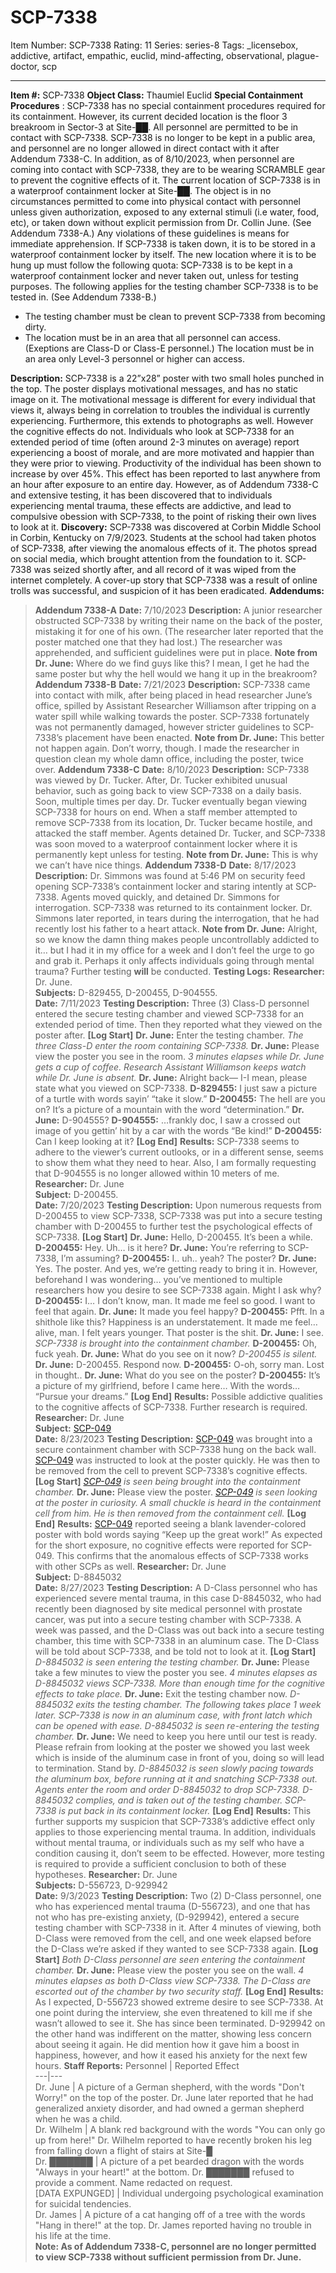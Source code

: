 # SCP-7338
Item Number: SCP-7338
Rating: 11
Series: series-8
Tags: _licensebox, addictive, artifact, empathic, euclid, mind-affecting, observational, plague-doctor, scp

---

**Item #:** SCP-7338
**Object Class:** Thaumiel Euclid
**Special Containment Procedures** : SCP-7338 has no special containment procedures required for its containment. However, its current decided location is the floor 3 breakroom in Sector-3 at Site-██. All personnel are permitted to be in contact with SCP-7338. SCP-7338 is no longer to be kept in a public area, and personnel are no longer allowed in direct contact with it after Addendum 7338-C. In addition, as of 8/10/2023, when personnel are coming into contact with SCP-7338, they are to be wearing SCRAMBLE gear to prevent the cognitive effects of it.
The current location of SCP-7338 is in a waterproof containment locker at Site-██. The object is in no circumstances permitted to come into physical contact with personnel unless given authorization, exposed to any external stimuli (i.e water, food, etc), or taken down without explicit permission from Dr. Collin June. (See Addendum 7338-A.) Any violations of these guidelines is means for immediate apprehension.
If SCP-7338 is taken down, it is to be stored in a waterproof containment locker by itself. The new location where it is to be hung up must follow the following quota: SCP-7338 is to be kept in a waterproof containment locker and never taken out, unless for testing purposes. The following applies for the testing chamber SCP-7338 is to be tested in. (See Addendum 7338-B.)
  * The testing chamber must be clean to prevent SCP-7338 from becoming dirty.
  * The location must be in an area that all personnel can access. (Exeptions are Class-D or Class-E personnel.) The location must be in an area only Level-3 personnel or higher can access.

**Description:** SCP-7338 is a 22”x28” poster with two small holes punched in the top. The poster displays motivational messages, and has no static image on it. The motivational message is different for every individual that views it, always being in correlation to troubles the individual is currently experiencing. Furthermore, this extends to photographs as well. However the cognitive effects do not.
Individuals who look at SCP-7338 for an extended period of time (often around 2-3 minutes on average) report experiencing a boost of morale, and are more motivated and happier than they were prior to viewing. Productivity of the individual has been shown to increase by over 45%. This effect has been reported to last anywhere from an hour after exposure to an entire day. However, as of Addendum 7338-C and extensive testing, it has been discovered that to individuals experiencing mental trauma, these effects are addictive, and lead to compulsive obession with SCP-7338, to the point of risking their own lives to look at it.
**Discovery:** SCP-7338 was discovered at Corbin Middle School in Corbin, Kentucky on 7/9/2023. Students at the school had taken photos of SCP-7338, after viewing the anomalous effects of it. The photos spread on social media, which brought attention from the foundation to it. SCP-7338 was seized shortly after, and all record of it was wiped from the internet completely. A cover-up story that SCP-7338 was a result of online trolls was successful, and suspicion of it has been eradicated.
**Addendums:**
> **Addendum 7338-A**
> **Date:** 7/10/2023
> **Description:** A junior researcher obstructed SCP-7338 by writing their name on the back of the poster, mistaking it for one of his own. (The researcher later reported that the poster matched one that they had lost.) The researcher was apprehended, and sufficient guidelines were put in place.
> **Note from Dr. June:** Where do we find guys like this? I mean, I get he had the same poster but why the hell would we hang it up in the breakroom?
> **Addendum 7338-B**
> **Date:** 7/21/2023
> **Description:** SCP-7338 came into contact with milk, after being placed in head researcher June’s office, spilled by Assistant Researcher Williamson after tripping on a water spill while walking towards the poster. SCP-7338 fortunately was not permanently damaged, however stricter guidelines to SCP-7338’s placement have been enacted.
> **Note from Dr. June:** This better not happen again. Don’t worry, though. I made the researcher in question clean my whole damn office, including the poster, twice over.
> **Addendum 7338-C**
> **Date:** 8/10/2023
> **Description:** SCP-7338 was viewed by Dr. Tucker. After, Dr. Tucker exhibited unusual behavior, such as going back to view SCP-7338 on a daily basis. Soon, multiple times per day. Dr. Tucker eventually began viewing SCP-7338 for hours on end. When a staff member attempted to remove SCP-7338 from its location, Dr. Tucker became hostile, and attacked the staff member. Agents detained Dr. Tucker, and SCP-7338 was soon moved to a waterproof containment locker where it is permanently kept unless for testing.
> **Note from Dr. June:** This is why we can’t have nice things.
> **Addendum 7338-D**
> **Date:** 8/17/2023
> **Description:** Dr. Simmons was found at 5:46 PM on security feed opening SCP-7338’s containment locker and staring intently at SCP-7338. Agents moved quickly, and detained Dr. Simmons for interrogation. SCP-7338 was returned to its containment locker. Dr. Simmons later reported, in tears during the interrogation, that he had recently lost his father to a heart attack.
> **Note from Dr. June:** Alright, so we know the damn thing makes people uncontrollably addicted to it… but I had it in my office for a week and I don’t feel the urge to go and grab it. Perhaps it only affects individuals going through mental trauma? Further testing **will** be conducted.
**Testing Logs:**
> **Researcher:** Dr. June.  
>  **Subjects:** D-829455, D-200455, D-904555.  
>  **Date:** 7/11/2023
> **Testing Description:** Three (3) Class-D personnel entered the secure testing chamber and viewed SCP-7338 for an extended period of time. Then they reported what they viewed on the poster after.
> **[Log Start]**
> **Dr. June:** Enter the testing chamber.
> _The three Class-D enter the room containing SCP-7338._
> **Dr. June:** Please view the poster you see in the room.
> _3 minutes elapses while Dr. June gets a cup of coffee. Research Assistant Williamson keeps watch while Dr. June is absent._
> **Dr. June:** Alright back— I-I mean, please state what you viewed on SCP-7338.
> **D-829455:** I just saw a picture of a turtle with words sayin’ “take it slow.”
> **D-200455:** The hell are you on? It’s a picture of a mountain with the word “determination.”
> **Dr. June:** D-904555?
> **D-904555:** …frankly doc, I saw a crossed out image of you gettin’ hit by a car with the words “Be kind!”
> **D-200455:** Can I keep looking at it?
> **[Log End]**
> **Results:** SCP-7338 seems to adhere to the viewer’s current outlooks, or in a different sense, seems to show them what they need to hear. Also, I am formally requesting that D-904555 is no longer allowed within 10 meters of me.
> **Researcher:** Dr. June  
>  **Subject:** D-200455.  
>  **Date:** 7/20/2023
> **Testing Description:** Upon numerous requests from D-200455 to view SCP-7338, SCP-7338 was put into a secure testing chamber with D-200455 to further test the psychological effects of SCP-7338.
> **[Log Start]**
> **Dr. June:** Hello, D-200455. It’s been a while.
> **D-200455:** Hey. Uh… is it here?
> **Dr. June:** You’re referring to SCP-7338, I’m assuming?
> **D-200455:** I.. uh.. yeah? The poster?
> **Dr. June:** Yes. The poster. And yes, we’re getting ready to bring it in. However, beforehand I was wondering… you’ve mentioned to multiple researchers how you desire to see SCP-7338 again. Might I ask why?
> **D-200455:** I… I don’t know, man. It made me feel so good. I want to feel that again.
> **Dr. June:** It made you feel happy?
> **D-200455:** Pfft. In a shithole like this? Happiness is an understatement. It made me feel… alive, man. I felt years younger. That poster is the shit.
> **Dr. June:** I see.
> _SCP-7338 is brought into the containment chamber._
> **D-200455:** Oh, fuck yeah.
> **Dr. June:** What do you see on it now?
> _D-200455 is silent._
> **Dr. June:** D-200455. Respond now.
> **D-200455:** O-oh, sorry man. Lost in thought..
> **Dr. June:** What do you see on the poster?
> **D-200455:** It’s a picture of my girlfriend, before I came here… With the words… “Pursue your dreams.”
> **[Log End]**
> **Results:** Possible addictive qualities to the cognitive affects of SCP-7338. Further research is required.
> **Researcher:** Dr. June  
>  **Subject:** [SCP-049](https://scp-wiki.wikidot.com/scp-049)  
>  **Date:** 8/23/2023
> **Testing Description:** [SCP-049](https://scp-wiki.wikidot.com/scp-049) was brought into a secure containment chamber with SCP-7338 hung on the back wall. [SCP-049](https://scp-wiki.wikidot.com/scp-049) was instructed to look at the poster quickly. He was then to be removed from the cell to prevent SCP-7338’s cognitive effects.
> **[Log Start]**
> _[SCP-049](https://scp-wiki.wikidot.com/scp-049) is seen being brought into the containment chamber._
> **Dr. June:** Please view the poster.
> _[SCP-049](https://scp-wiki.wikidot.com/scp-049) is seen looking at the poster in curiosity. A small chuckle is heard in the containment cell from him. He is then removed from the containment cell._
> **[Log End]**
> **Results:** [SCP-049](https://scp-wiki.wikidot.com/scp-049) reported seeing a blank lavender-colored poster with bold words saying “Keep up the great work!” As expected for the short exposure, no cognitive effects were reported for SCP-049. This confirms that the anomalous effects of SCP-7338 works with other SCPs as well.
> **Researcher:** Dr. June  
>  **Subject:** D-8845032  
>  **Date:** 8/27/2023
> **Testing Description:** A D-Class personnel who has experienced severe mental trauma, in this case D-8845032, who had recently been diagnosed by site medical personnel with prostate cancer, was put into a secure testing chamber with SCP-7338. A week was passed, and the D-Class was out back into a secure testing chamber, this time with SCP-7338 in an aluminum case. The D-Class will be told about SCP-7338, and be told not to look at it.
> **[Log Start]**
> _D-8845032 is seen entering the testing chamber._
> **Dr. June:** Please take a few minutes to view the poster you see.
> _4 minutes elapses as D-8845032 views SCP-7338. More than enough time for the cognitive effects to take place._
> **Dr. June:** Exit the testing chamber now.
> _D-8845032 exits the testing chamber. The following takes place 1 week later. SCP-7338 is now in an aluminum case, with front latch which can be opened with ease. D-8845032 is seen re-entering the testing chamber._
> **Dr. June:** We need to keep you here until our test is ready. Please refrain from looking at the poster we showed you last week which is inside of the aluminum case in front of you, doing so will lead to termination. Stand by.
> _D-8845032 is seen slowly pacing towards the aluminum box, before running at it and snatching SCP-7338 out. Agents enter the room and order D-8845032 to drop SCP-7338. D-8845032 complies, and is taken out of the testing chamber. SCP-7338 is put back in its containment locker._
> **[Log End]**
> **Results:** This further supports my suspicion that SCP-7338’s addictive effect only applies to those experiencing mental trauma. In addition, individuals without mental trauma, or individuals such as my self who have a condition causing it, don’t seem to be effected. However, more testing is required to provide a sufficient conclusion to both of these hypotheses.
> **Researcher:** Dr. June  
>  **Subjects:** D-556723, D-929942  
>  **Date:** 9/3/2023
> **Testing Description:** Two (2) D-Class personnel, one who has experienced mental trauma (D-556723), and one that has not who has pre-existing anxiety, (D-929942), entered a secure testing chamber with SCP-7338 in it. After 4 minutes of viewing, both D-Class were removed from the cell, and one week elapsed before the D-Class we’re asked if they wanted to see SCP-7338 again.
> **[Log Start]**
> _Both D-Class personnel are seen entering the containment chamber._
> **Dr. June:** Please view the poster you see on the wall.
> _4 minutes elapses as both D-Class view SCP-7338._
> _The D-Class are escorted out of the chamber by two security staff._
> **[Log End]**
> **Results:** As I expected, D-556723 showed extreme desire to see SCP-7338. At one point during the interview, she even threatened to kill me if she wasn’t allowed to see it. She has since been terminated. D-929942 on the other hand was indifferent on the matter, showing less concern about seeing it again. He did mention how it gave him a boost in happiness, however, and how it eased his anxiety for the next few hours.
**Staff Reports:**
Personnel | Reported Effect  
---|---  
Dr. June | A picture of a German shepherd, with the words "Don't Worry!" on the top of the poster. Dr. June later reported that he had generalized anxiety disorder, and had owned a german shepherd when he was a child.  
Dr. Wilhelm | A blank red background with the words "You can only go up from here!" Dr. Wilhelm reported to have recently broken his leg from falling down a flight of stairs at Site-█  
Dr. ███████ | A picture of a pet bearded dragon with the words "Always in your heart!" at the bottom. Dr. ███████ refused to provide a comment. Name redacted on request.  
[DATA EXPUNGED] | Individual undergoing psychological examination for suicidal tendencies.  
Dr. James | A picture of a cat hanging off of a tree with the words "Hang in there!" at the top. Dr. James reported having no trouble in his life at the time.  
**Note: As of Addendum 7338-C, personnel are no longer permitted to view SCP-7338 without sufficient permission from Dr. June.**
